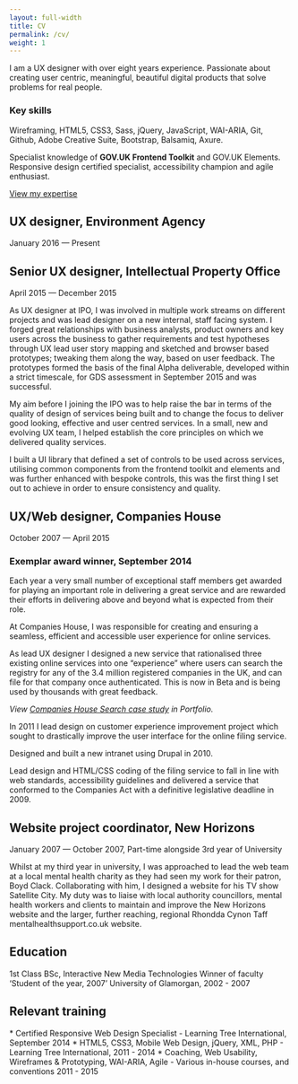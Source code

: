 ```yaml
---
layout: full-width
title: CV
permalink: /cv/
weight: 1
---
```


<p class="leading-text">I am a UX designer with over eight years experience. Passionate about creating user centric, meaningful, beautiful digital products that solve problems for real people.</p>

<aside class="right">
  <h3>Key skills</h3>
  <p>Wireframing, HTML5, CSS3, Sass, jQuery, JavaScript, WAI-ARIA, Git, Github, Adobe Creative Suite, Bootstrap, Balsamiq, Axure.</p>
  <p>Specialist knowledge of <strong>GOV.UK Frontend Toolkit</strong> and GOV.UK Elements. Responsive design certified specialist, accessibility champion and agile enthusiast.</p>
  <a href="/expertise/">View my expertise</a>
</aside>

  <h2 class="secondary-heading">UX designer, Environment Agency</h2>
  <p class="sub-secondary-heading">January 2016 &mdash; Present</p>



  <h2 class="secondary-heading">Senior UX designer, Intellectual Property Office</h2>
  <p class="sub-secondary-heading">April 2015 &mdash; December 2015</p>

  As UX designer at IPO, I was involved in multiple work streams on different projects and was lead designer on a new internal, staff facing system. I forged great relationships with business analysts, product owners and key users across the business to gather requirements and test hypotheses through UX lead user story mapping and sketched and browser based prototypes; tweaking them along the way, based on user feedback. The prototypes formed the basis of the final Alpha deliverable, developed within a strict timescale, for GDS assessment in September 2015 and was successful.

  <!-- <em>View <a href="/portfolio/Intellectual-property-office-admin">IPO admin project case study</a> in Portfolio.</em> -->

  My aim before I joining the IPO was to help raise the bar in terms of the quality of design of services being built and to change the focus to deliver good looking, effective and user centred services. In a small, new and evolving UX team, I helped establish the core principles on which we delivered quality services.

  I built a UI library that defined a set of controls to be used across services, utilising common components from the frontend toolkit and elements and was further enhanced with bespoke controls, this was the first thing I set out to achieve in order to ensure consistency and quality.

  <h2 class="secondary-heading">UX/Web designer, Companies House</h2>
  <p class="sub-secondary-heading">October 2007 &mdash; April 2015</p>

  <aside class="right">
    <h3>Exemplar award winner, September 2014</h3>
    Each year a very small number of exceptional staff members get awarded for playing an important role in delivering a great service and are rewarded their efforts in delivering above and beyond what is expected from their role.
  </aside>

  At Companies House, I was responsible for creating and ensuring a seamless, efficient and accessible user experience for online services.

  As lead UX designer I designed a new service that rationalised three existing online services into one “experience” where users can search the registry for any of the 3.4 million registered companies in the UK, and can file for that company once authenticated. This is now in Beta and is being used by thousands with great feedback.

  <em>View <a href="/portfolio/companies-house-search">Companies House Search case study</a> in Portfolio.</em>

  In 2011 I lead design on customer experience improvement project which sought to drastically improve the user interface for the online filing service.

  Designed and built a new intranet using Drupal in 2010.

  Lead design and HTML/CSS coding of the filing service to fall in line with web standards, accessibility guidelines and delivered a service that conformed to the Companies Act with a definitive legislative deadline in 2009.

  <h2 class="secondary-heading">Website project coordinator, New Horizons</h2>
  <p class="sub-secondary-heading">January 2007 &mdash; October 2007, Part-time alongside 3rd year of University</p>

  Whilst at my third year in university, I was approached to lead the web team at a local mental health charity as they had seen my work for their patron, Boyd Clack. Collaborating with him, I designed a website for his TV show Satellite City. My duty was to liaise with local authority councillors, mental health workers and clients to maintain and improve the New Horizons website and the larger, further reaching, regional Rhondda Cynon Taff mentalhealthsupport.co.uk website.

  <h2 class="heading-medium">Education</h2>
  1st Class BSc, Interactive New Media Technologies
  Winner of faculty ‘Student of the year, 2007’
  University of Glamorgan, 2002 - 2007

  <h2 class="heading-medium">Relevant training</h2>
  * Certified Responsive Web Design Specialist - Learning Tree International, September 2014
  * HTML5, CSS3, Mobile Web Design, jQuery, XML, PHP - Learning Tree International, 2011 - 2014
  * Coaching, Web Usability, Wireframes & Prototyping, WAI-ARIA, Agile - Various in-house courses, and conventions  2011 - 2015
